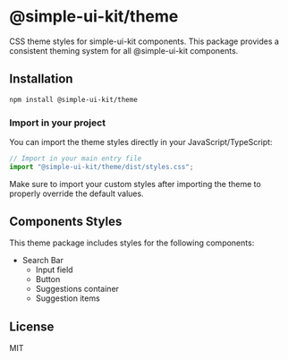 # @simple-ui-kit/theme

CSS theme styles for simple-ui-kit components. This package provides a consistent theming system for all @simple-ui-kit components.

## Installation

```bash
npm install @simple-ui-kit/theme
```

### Import in your project

You can import the theme styles directly in your JavaScript/TypeScript:

```js
// Import in your main entry file
import "@simple-ui-kit/theme/dist/styles.css";
```

Make sure to import your custom styles after importing the theme to properly override the default values.

## Components Styles

This theme package includes styles for the following components:

- Search Bar
  - Input field
  - Button
  - Suggestions container
  - Suggestion items

## License

MIT
